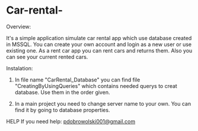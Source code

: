 # Car-rental-


Overview:

It's a simple application simulate car rental app which use database created in MSSQL.
You can create your own account and login as a new user or use existing one.
As a rent car app you can rent cars and returns them. Also you can see your current rented cars.   

Instalation:

1. In file name "CarRental_Database" you can find file "CreatingByUsingQueries" which contains needed querys 
to creat database. Use them in the order given.

2. In a main project you need to change server name to your own. You can find it by going to database properties.

HELP
If you need help: pdobrowolski001@gmail.com
